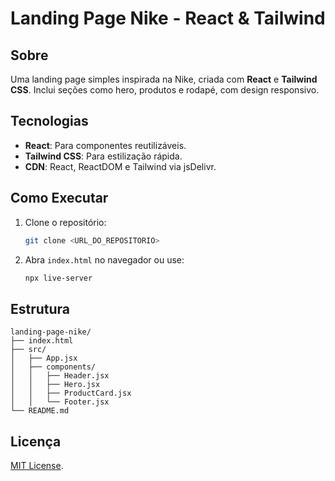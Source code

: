# Landing Page Nike - React & Tailwind

## Sobre

Uma landing page simples inspirada na Nike, criada com **React** e **Tailwind CSS**. Inclui seções como hero, produtos e rodapé, com design responsivo.

## Tecnologias

- **React**: Para componentes reutilizáveis.
- **Tailwind CSS**: Para estilização rápida.
- **CDN**: React, ReactDOM e Tailwind via jsDelivr.

## Como Executar

1. Clone o repositório:
   ```bash
   git clone <URL_DO_REPOSITORIO>
   ```
2. Abra `index.html` no navegador ou use:
   ```bash
   npx live-server
   ```

## Estrutura

```
landing-page-nike/
├── index.html
├── src/
│   ├── App.jsx
│   ├── components/
│   │   ├── Header.jsx
│   │   ├── Hero.jsx
│   │   ├── ProductCard.jsx
│   │   └── Footer.jsx
└── README.md
```

## Licença

[MIT License](LICENSE).
